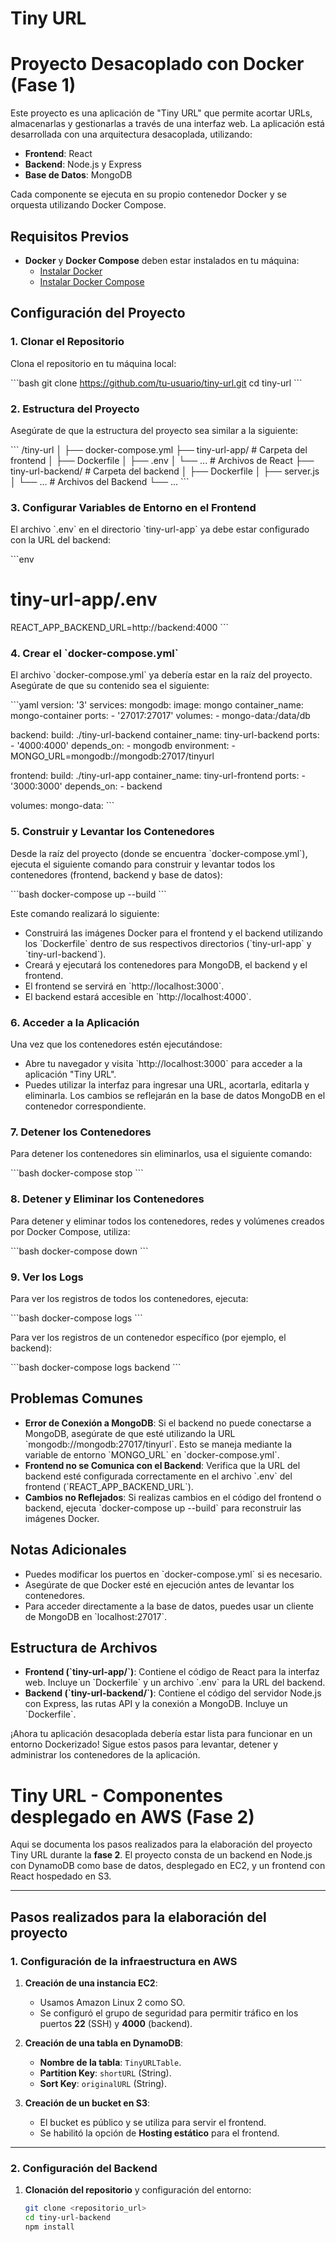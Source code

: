 # Tiny URL
# Proyecto Desacoplado con Docker (Fase 1)

Este proyecto es una aplicación de "Tiny URL" que permite acortar URLs, almacenarlas y gestionarlas a través de una interfaz web. La aplicación está desarrollada con una arquitectura desacoplada, utilizando:
- **Frontend**: React
- **Backend**: Node.js y Express
- **Base de Datos**: MongoDB

Cada componente se ejecuta en su propio contenedor Docker y se orquesta utilizando Docker Compose.

## Requisitos Previos
- **Docker** y **Docker Compose** deben estar instalados en tu máquina:
  - [Instalar Docker](https://docs.docker.com/get-docker/)
  - [Instalar Docker Compose](https://docs.docker.com/compose/install/)

## Configuración del Proyecto

### 1. Clonar el Repositorio
Clona el repositorio en tu máquina local:

\`\`\`bash
git clone https://github.com/tu-usuario/tiny-url.git
cd tiny-url
\`\`\`

### 2. Estructura del Proyecto
Asegúrate de que la estructura del proyecto sea similar a la siguiente:

\`\`\`
/tiny-url
│
├── docker-compose.yml
├── tiny-url-app/        # Carpeta del frontend
│   ├── Dockerfile
│   ├── .env
│   └── ...              # Archivos de React
├── tiny-url-backend/    # Carpeta del backend
│   ├── Dockerfile
│   ├── server.js
│   └── ...              # Archivos del Backend
└── ...
\`\`\`

### 3. Configurar Variables de Entorno en el Frontend
El archivo \`.env\` en el directorio \`tiny-url-app\` ya debe estar configurado con la URL del backend:

\`\`\`env
# tiny-url-app/.env
REACT_APP_BACKEND_URL=http://backend:4000
\`\`\`

### 4. Crear el \`docker-compose.yml\`
El archivo \`docker-compose.yml\` ya debería estar en la raíz del proyecto. Asegúrate de que su contenido sea el siguiente:

\`\`\`yaml
version: '3'
services:
  mongodb:
    image: mongo
    container_name: mongo-container
    ports:
      - '27017:27017'
    volumes:
      - mongo-data:/data/db

  backend:
    build: ./tiny-url-backend
    container_name: tiny-url-backend
    ports:
      - '4000:4000'
    depends_on:
      - mongodb
    environment:
      - MONGO_URL=mongodb://mongodb:27017/tinyurl

  frontend:
    build: ./tiny-url-app
    container_name: tiny-url-frontend
    ports:
      - '3000:3000'
    depends_on:
      - backend

volumes:
  mongo-data:
\`\`\`

### 5. Construir y Levantar los Contenedores
Desde la raíz del proyecto (donde se encuentra \`docker-compose.yml\`), ejecuta el siguiente comando para construir y levantar todos los contenedores (frontend, backend y base de datos):

\`\`\`bash
docker-compose up --build
\`\`\`

Este comando realizará lo siguiente:
- Construirá las imágenes Docker para el frontend y el backend utilizando los \`Dockerfile\` dentro de sus respectivos directorios (\`tiny-url-app\` y \`tiny-url-backend\`).
- Creará y ejecutará los contenedores para MongoDB, el backend y el frontend.
- El frontend se servirá en \`http://localhost:3000\`.
- El backend estará accesible en \`http://localhost:4000\`.

### 6. Acceder a la Aplicación
Una vez que los contenedores estén ejecutándose:
- Abre tu navegador y visita \`http://localhost:3000\` para acceder a la aplicación "Tiny URL".
- Puedes utilizar la interfaz para ingresar una URL, acortarla, editarla y eliminarla. Los cambios se reflejarán en la base de datos MongoDB en el contenedor correspondiente.

### 7. Detener los Contenedores
Para detener los contenedores sin eliminarlos, usa el siguiente comando:

\`\`\`bash
docker-compose stop
\`\`\`

### 8. Detener y Eliminar los Contenedores
Para detener y eliminar todos los contenedores, redes y volúmenes creados por Docker Compose, utiliza:

\`\`\`bash
docker-compose down
\`\`\`

### 9. Ver los Logs
Para ver los registros de todos los contenedores, ejecuta:

\`\`\`bash
docker-compose logs
\`\`\`

Para ver los registros de un contenedor específico (por ejemplo, el backend):

\`\`\`bash
docker-compose logs backend
\`\`\`

## Problemas Comunes
- **Error de Conexión a MongoDB**: Si el backend no puede conectarse a MongoDB, asegúrate de que esté utilizando la URL \`mongodb://mongodb:27017/tinyurl\`. Esto se maneja mediante la variable de entorno \`MONGO_URL\` en \`docker-compose.yml\`.
- **Frontend no se Comunica con el Backend**: Verifica que la URL del backend esté configurada correctamente en el archivo \`.env\` del frontend (\`REACT_APP_BACKEND_URL\`).
- **Cambios no Reflejados**: Si realizas cambios en el código del frontend o backend, ejecuta \`docker-compose up --build\` para reconstruir las imágenes Docker.

## Notas Adicionales
- Puedes modificar los puertos en \`docker-compose.yml\` si es necesario.
- Asegúrate de que Docker esté en ejecución antes de levantar los contenedores.
- Para acceder directamente a la base de datos, puedes usar un cliente de MongoDB en \`localhost:27017\`.

## Estructura de Archivos
- **Frontend (\`tiny-url-app/\`)**: Contiene el código de React para la interfaz web. Incluye un \`Dockerfile\` y un archivo \`.env\` para la URL del backend.
- **Backend (\`tiny-url-backend/\`)**: Contiene el código del servidor Node.js con Express, las rutas API y la conexión a MongoDB. Incluye un \`Dockerfile\`.

¡Ahora tu aplicación desacoplada debería estar lista para funcionar en un entorno Dockerizado! Sigue estos pasos para levantar, detener y administrar los contenedores de la aplicación.


# Tiny URL - Componentes desplegado en AWS (Fase 2)

Aqui se documenta los pasos realizados para la elaboración del proyecto Tiny URL durante la **fase 2**. El proyecto consta de un backend en Node.js con DynamoDB como base de datos, desplegado en EC2, y un frontend con React hospedado en S3.

---

## **Pasos realizados para la elaboración del proyecto**

### **1. Configuración de la infraestructura en AWS**

1. **Creación de una instancia EC2**:
   - Usamos Amazon Linux 2 como SO.
   - Se configuró el grupo de seguridad para permitir tráfico en los puertos **22** (SSH) y **4000** (backend).

2. **Creación de una tabla en DynamoDB**:
   - **Nombre de la tabla**: `TinyURLTable`.
   - **Partition Key**: `shortURL` (String).
   - **Sort Key**: `originalURL` (String).

3. **Creación de un bucket en S3**:
   - El bucket es público y se utiliza para servir el frontend.
   - Se habilitó la opción de **Hosting estático** para el frontend.

---

### **2. Configuración del Backend**

1. **Clonación del repositorio** y configuración del entorno:
   ```bash
   git clone <repositorio_url>
   cd tiny-url-backend
   npm install


